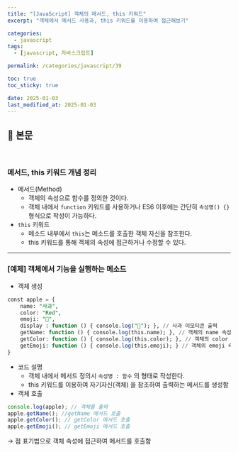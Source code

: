 ```yaml
---
title: "[JavaScript] 객체의 메서드, this 키워드"
excerpt: "객체에서 메서드 사용과, this 키워드를 이용하여 접근해보기"

categories:
  - javascript
tags:
  - [javascript, 자바스크립트]

permalink: /categories/javascript/39

toc: true
toc_sticky: true

date: 2025-01-03
last_modified_at: 2025-01-03
---
```


## 🦥 본문

<br>


### 메서드, this 키워드 개념 정리

- 메서드(Method)
    - 객체의 속성으로 함수를 정의한 것이다.
    - 객체 내에서 `function` 키워드를 사용하거나 ES6 이후에는 간단히 `속성명() {}` 형식으로 작성이 가능하다.
- `this` 키워드
    - 메소드 내부에서 `this`는 메소드를 호출한 객체 자신을 참조한다.
    - this 키워드를 통해 객체의 속성에 접근하거나 수정할 수 있다.

---

### [예제] 객체에서 기능을 실행하는 메소드

- 객체 생성

```sql
const apple = {
    name: "사과",
    color: "Red",
    emoji: "🍎",
    display : function () { console.log("🍎"); }, // 사과 이모티콘 출력
    getName: function () { console.log(this.name); }, // 객체의 name 속성 출력
    getColor: function () { console.log(this.color); }, // 객체의 color 속성 출력
    getEmoji: function () { console.log(this.emoji); } // 객체의 emoji 속성 출력
}
```

- 코드 설명
    - 객체 내에서 메서드 정의시 `속성명 : 함수` 의 형태로 작성한다.
    - this 키워드를 이용하여 자기자신(객체) 을 참조하여 출력하는 메서드를 생성함
- 객체 호출

```jsx
console.log(apple); // 객체를 출력 
apple.getName(); //getName 메서드 호출
apple.getColor(); // getColor 메서드 호출
apple.getEmoji(); // getEmoji 메서드 호출
```
→ 점 표기법으로 객체 속성에 접근하여 메서드를 호출함

<br>
<br>



